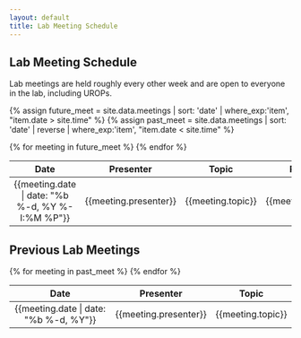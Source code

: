 ```yaml
---
layout: default
title: Lab Meeting Schedule
---
```


## Lab Meeting Schedule

Lab meetings are held roughly every other week and are open to everyone in the lab, including UROPs.

{% assign future_meet = site.data.meetings | sort: 'date' | where_exp:'item', "item.date > site.time" %}
{% assign past_meet =   site.data.meetings | sort: 'date' | reverse | where_exp:'item', "item.date < site.time" %}

<table>
  <tr><thead>
    <th>Date</th>
    <th style="text-align: center">Presenter</th>
    <th>Topic</th>
    <th>Room</th>
    <th style="text-align: center">Treat Duty</th>
  </thead></tr>
  {% for meeting in future_meet %}
  <tr>
    <td style="text-align: center">{{meeting.date | date: "%b %-d, %Y %-I:%M %P"}}</td>
    <td style="text-align: center">{{meeting.presenter}}</td>
    <td>{{meeting.topic}}</td>
    <td>{{meeting.room}}</td>
    <td style="text-align: center">{{meeting.treats}}</td>
  </tr>
  {% endfor %}
</table>


## Previous Lab Meetings

<table>
  <tr><thead>
    <th>Date</th>
    <th style="text-align: center">Presenter</th>
    <th>Topic</th>
  </thead></tr>
  {% for meeting in past_meet %}
  <tr>
    <td style="text-align: center">{{meeting.date | date: "%b %-d, %Y"}}</td>
    <td style="text-align: center">{{meeting.presenter}}</td>
    <td>{{meeting.topic}}</td>
  </tr>
  {% endfor %}
</table>
